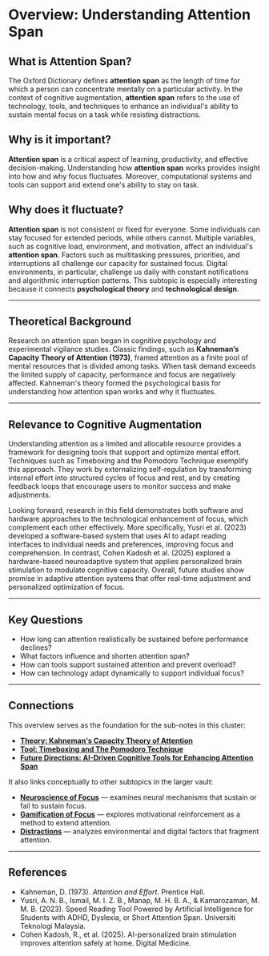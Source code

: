 # Overview: Understanding Attention Span

## What is Attention Span?
The Oxford Dictionary defines **attention span** as the length of time for which a person can concentrate mentally on a particular activity. In the context of cognitive augmentation, **attention span** refers to the use of technology, tools, and techniques to enhance an individual's ability to sustain mental focus on a task while resisting distractions. 

## Why is it important?
**Attention span** is a critical aspect of learning, productivity, and effective decision-making. Understanding how **attention span** works provides insight into how and why focus fluctuates. Moreover, computational systems and tools can support and extend one's ability to stay on task.

## Why does it fluctuate?
**Attention span** is not consistent or fixed for everyone. Some individuals can stay focused for extended periods, while others cannot. Multiple variables, such as cognitive load, environment, and motivation, affect an individual's **attention span**. Factors such as multitasking pressures, priorities, and interruptions all challenge our capacity for sustained focus.
Digital environments, in particular, challenge us daily with constant notifications and algorithmic interruption patterns. This subtopic is especially interesting because it connects **psychological theory** and **technological design**.

---

## Theoretical Background
Research on attention span began in cognitive psychology and experimental vigilance studies. Classic findings, such as **Kahneman’s Capacity Theory of Attention (1973)**, framed attention as a finite pool of mental resources that is divided among tasks. When task demand exceeds the limited supply of capacity, performance and focus are negatively affected. Kahneman's theory formed the psychological basis for understanding how attention span works and why it fluctuates.

---

## Relevance to Cognitive Augmentation
Understanding attention as a limited and allocable resource provides a framework for designing tools that support and optimize mental effort. Techniques such as Timeboxing and the Pomodoro Technique exemplify this approach. They work by externalizing self-regulation by transforming internal effort into structured cycles of focus and rest, and by creating feedback loops that encourage users to monitor success and make adjustments.

Looking forward, research in this field demonstrates both software and hardware approaches to the technological enhancement of focus, which complement each other effectively. More specifically, Yusri et al. (2023) developed a software-based system that uses AI to adapt reading interfaces to individual needs and preferences, improving focus and comprehension. In contrast, Cohen Kadosh et al. (2025) explored a hardware-based neuroadaptive system that applies personalized brain stimulation to modulate cognitive capacity. Overall, future studies show promise in adaptive attention systems that offer real-time adjustment and personalized optimization of focus.


---

## Key Questions
- How long can attention realistically be sustained before performance declines?  
- What factors influence and shorten attention span?  
- How can tools support sustained attention and prevent overload?  
- How can technology adapt dynamically to support individual focus?

---

## Connections
This overview serves as the foundation for the sub-notes in this cluster:
- [**Theory: Kahneman's Capacity Theory of Attention**](Theory.md)  
- [**Tool: Timeboxing and The Pomodoro Technique**](Tool.md)  
- [**Future Directions: AI-Driven Cognitive Tools for Enhancing Attention Span**](Future_Directions.md)  

It also links conceptually to other subtopics in the larger vault:
- [**Neuroscience of Focus**](../Neuroscience/Overview.md) — examines neural mechanisms that sustain or fail to sustain focus.  
- [**Gamification of Focus**](../Gamification/Overview.md) — explores motivational reinforcement as a method to extend attention.  
- [**Distractions**](../Distractions/Overview.md) — analyzes environmental and digital factors that fragment attention.

---

## References
- Kahneman, D. (1973). *Attention and Effort*. Prentice Hall.  
- Yusri, A. N. B., Ismail, M. I. Z. B., Manap, M. H. B. A., & Kamarozaman, M. M. B. (2023). Speed Reading Tool Powered by Artificial Intelligence for Students with ADHD, Dyslexia, or Short Attention Span. Universiti Teknologi Malaysia.
- Cohen Kadosh, R., et al. (2025). AI-personalized brain stimulation improves attention safely at home. Digital Medicine.
